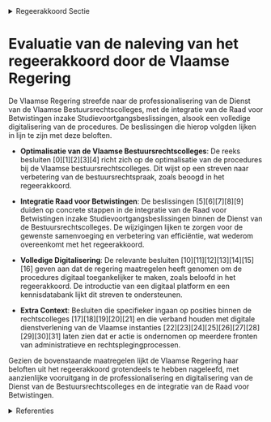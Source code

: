 

<details>
        <summary>Regeerakkoord Sectie </summary>
        <p>3.5.1 Optimalisering van de Dienst van de Vlaamse Bestuursrechtscolleges De Dienst van de Vlaamse Bestuurs rechts-colleges wordt verder geprofessionaliseerd tot één Vlaamse Bestuursraad. We inte-greren de Raad voor Betwistingen inzake Studievoortgangs beslissingen in de Dienst van de Vlaamse Bestuursrechtscolleges, onder de voorwaarde dat dit efficiënt kan gebeuren en dezelfde kwaliteit en rechtsze-kerheid, kan gegarandeerd worden. We zorgen ervoor dat de procedures bij de Dienst van de Vlaamse Bestuurs rechts-colleges binnen afzienbare tijd volledig digitaal kunnen worden gevoerd. </p>
        </details> 

# Evaluatie van de naleving van het regeerakkoord door de Vlaamse Regering

De Vlaamse Regering streefde naar de professionalisering van de Dienst van de Vlaamse Bestuursrechtscolleges, met de integratie van de Raad voor Betwistingen inzake Studievoortgangsbeslissingen, alsook een volledige digitalisering van de procedures. De beslissingen die hierop volgden lijken in lijn te zijn met deze beloften.

- **Optimalisatie van de Vlaamse Bestuursrechtscolleges**: De reeks besluiten \[0\]\[1\]\[2\]\[3\]\[4\] richt zich op de optimalisatie van de procedures bij de Vlaamse bestuursrechtscolleges. Dit wijst op een streven naar verbetering van de bestuursrechtspraak, zoals beoogd in het regeerakkoord.

- **Integratie Raad voor Betwistingen**: De beslissingen \[5\]\[6\]\[7\]\[8\]\[9\] duiden op concrete stappen in de integratie van de Raad voor Betwistingen inzake Studievoortgangsbeslissingen binnen de Dienst van de Bestuursrechtscolleges. De wijzigingen lijken te zorgen voor de gewenste samenvoeging en verbetering van efficiëntie, wat wederom overeenkomt met het regeerakkoord.

- **Volledige Digitalisering**: De relevante besluiten \[10\]\[11\]\[12\]\[13\]\[14\]\[15\]\[16\] geven aan dat de regering maatregelen heeft genomen om de procedures digitaal toegankelijker te maken, zoals beloofd in het regeerakkoord. De introductie van een digitaal platform en een kennisdatabank lijkt dit streven te ondersteunen.

- **Extra Context**: Besluiten die specifieker ingaan op posities binnen de rechtscolleges \[17\]\[18\]\[19\]\[20\]\[21\] en die verband houden met digitale dienstverlening van de Vlaamse instanties \[22\]\[23\]\[24\]\[25\]\[26\]\[27\]\[28\]\[29\]\[30\]\[31\] laten zien dat er actie is ondernomen op meerdere fronten van administratieve en rechtsplegingprocessen.

Gezien de bovenstaande maatregelen lijkt de Vlaamse Regering haar beloften uit het regeerakkoord grotendeels te hebben nageleefd, met aanzienlijke vooruitgang in de professionalisering en digitalisering van de Dienst van de Bestuursrechtscolleges en de integratie van de Raad voor Betwistingen.

<details>
        <summary> Referenties</summary>
        **[\[0\]](https://beslissingenvlaamseregering.vlaanderen.be/?search=Optimalisatie%20procedures%20Vlaamse%20bestuursrechtscolleges&dateOption=select&startDate=2020-11-27T09%3A00%3A00Z&endDate=2020-11-27T09%3A00%3A00Z)** : **(2020-11-27)** Optimalisatie procedures Vlaamse bestuursrechtscolleges 

**[\[1\]](https://beslissingenvlaamseregering.vlaanderen.be/?search=Optimalisatie%20procedures%20Vlaamse%20bestuursrechtscolleges%3A%20wijzigingsdecreet&dateOption=select&startDate=2021-01-22T09%3A00%3A00Z&endDate=2021-01-22T09%3A00%3A00Z)** : **(2021-01-22)** Optimalisatie procedures Vlaamse bestuursrechtscolleges: wijzigingsdecreet 

**[\[2\]](https://beslissingenvlaamseregering.vlaanderen.be/?search=Optimalisatie%20procedures%20Vlaamse%20bestuursrechtscolleges%3A%20wijzigingsdecreet&dateOption=select&startDate=2021-03-05T09%3A00%3A00Z&endDate=2021-03-05T09%3A00%3A00Z)** : **(2021-03-05)** Optimalisatie procedures Vlaamse bestuursrechtscolleges: wijzigingsdecreet 

**[\[3\]](https://beslissingenvlaamseregering.vlaanderen.be/?search=Optimalisatie%20procedures%20Vlaamse%20bestuursrechtscolleges%3A%20wijzigingsdecreet&dateOption=select&startDate=2021-05-21T08%3A00%3A00Z&endDate=2021-05-21T08%3A00%3A00Z)** : **(2021-05-21)** Optimalisatie procedures Vlaamse bestuursrechtscolleges: wijzigingsdecreet 

**[\[4\]](https://beslissingenvlaamseregering.vlaanderen.be/?search=Opitmalisatie%20procedures%20Vlaamse%20bestuursrechtscolleges%3A%20wijzigingsbesluit&dateOption=select&startDate=2021-10-29T09%3A15%3A00Z&endDate=2021-10-29T09%3A15%3A00Z)** : **(2021-10-29)** Opitmalisatie procedures Vlaamse bestuursrechtscolleges: wijzigingsbesluit 

**[\[5\]](https://beslissingenvlaamseregering.vlaanderen.be/?search=Dienst%20Bestuursrechtscolleges%3A%20inkanteling%20Raad%20voor%20betwistingen%20studievoortgangsbeslissingen%20en%20rechtspositieregeling%20bestuursrechters&dateOption=select&startDate=2022-11-25T11%3A00%3A00Z&endDate=2022-11-25T11%3A00%3A00Z)** : **(2022-11-25)** Dienst Bestuursrechtscolleges: inkanteling Raad voor betwistingen studievoortgangsbeslissingen en rechtspositieregeling bestuursrechters 

**[\[6\]](https://beslissingenvlaamseregering.vlaanderen.be/?search=Dienst%20Bestuursrechtscolleges%3A%20inkanteling%20Raad%20voor%20betwistingen%20studievoortgangsbeslissingen%20en%20rechtspositieregeling%20bestuursrechters&dateOption=select&startDate=2022-07-15T08%3A00%3A00Z&endDate=2022-07-15T08%3A00%3A00Z)** : **(2022-07-15)** Dienst Bestuursrechtscolleges: inkanteling Raad voor betwistingen studievoortgangsbeslissingen en rechtspositieregeling bestuursrechters 

**[\[7\]](https://beslissingenvlaamseregering.vlaanderen.be/?search=Dienst%20Bestuursrechtscolleges%3A%20inkanteling%20Raad%20voor%20betwistingen%20studievoortgangsbeslissingen%20en%20rechtspositieregeling%20bestuursrechters&dateOption=select&startDate=2023-03-17T09%3A00%3A00Z&endDate=2023-03-17T09%3A00%3A00Z)** : **(2023-03-17)** Dienst Bestuursrechtscolleges: inkanteling Raad voor betwistingen studievoortgangsbeslissingen en rechtspositieregeling bestuursrechters 

**[\[8\]](https://beslissingenvlaamseregering.vlaanderen.be/?search=Inkanteling%20Raad%20voor%20betwistingen%20van%20studievoortgangsbeslissingen%20in%20Dienst%20van%20de%20Bestuursrechtscolleges%20%28DBRC%29%3A%20overdracht%20secretarissen&dateOption=select&startDate=2023-05-12T08%3A00%3A00Z&endDate=2023-05-12T08%3A00%3A00Z)** : **(2023-05-12)** Inkanteling Raad voor betwistingen van studievoortgangsbeslissingen in Dienst van de Bestuursrechtscolleges (DBRC): overdracht secretarissen 

**[\[9\]](https://beslissingenvlaamseregering.vlaanderen.be/?search=Inkanteling%20Raad%20voor%20betwistingen%20van%20studievoortgangsbeslissingen%20in%20Dienst%20van%20de%20Bestuursrechtscolleges%20%28DBRC%29%3A%20overdracht%20secretarissen&dateOption=select&startDate=2022-12-23T09%3A00%3A00Z&endDate=2022-12-23T09%3A00%3A00Z)** : **(2022-12-23)** Inkanteling Raad voor betwistingen van studievoortgangsbeslissingen in Dienst van de Bestuursrechtscolleges (DBRC): overdracht secretarissen 

**[\[10\]](https://beslissingenvlaamseregering.vlaanderen.be/?search=Wijzigingsdecreet%20Vlaamse%20bestuursrechtscolleges%3A%20digitale%20procesvoering&dateOption=select&startDate=2023-06-02T08%3A00%3A00Z&endDate=2023-06-02T08%3A00%3A00Z)** : **(2023-06-02)** Wijzigingsdecreet Vlaamse bestuursrechtscolleges: digitale procesvoering 

**[\[11\]](https://beslissingenvlaamseregering.vlaanderen.be/?search=Wijzigingsdecreet%20organisatie%20en%20rechtspleging%20Vlaamse%20bestuursrechtscolleges%3A%20digitale%20procesvoering&dateOption=select&startDate=2023-09-08T08%3A00%3A00Z&endDate=2023-09-08T08%3A00%3A00Z)** : **(2023-09-08)** Wijzigingsdecreet organisatie en rechtspleging Vlaamse bestuursrechtscolleges: digitale procesvoering 

**[\[12\]](https://beslissingenvlaamseregering.vlaanderen.be/?search=Wijzigingsdecreet%20Vlaamse%20bestuursrechtscolleges%3A%20digitale%20procesvoering&dateOption=select&startDate=2023-03-10T09%3A00%3A00Z&endDate=2023-03-10T09%3A00%3A00Z)** : **(2023-03-10)** Wijzigingsdecreet Vlaamse bestuursrechtscolleges: digitale procesvoering 

**[\[13\]](https://beslissingenvlaamseregering.vlaanderen.be/?search=Plan%20Vlaamse%20Veerkracht%3A%20Digitalisering%20Dienst%20van%20de%20Vlaamse%20Bestuursrechtscolleges&dateOption=select&startDate=2021-10-29T09%3A15%3A00Z&endDate=2021-10-29T09%3A15%3A00Z)** : **(2021-10-29)** Plan Vlaamse Veerkracht: Digitalisering Dienst van de Vlaamse Bestuursrechtscolleges 

**[\[14\]](https://beslissingenvlaamseregering.vlaanderen.be/?search=Digitaal%20loket%20Dienst%20van%20de%20Bestuursrechtscolleges%3A%20wijzigingsbesluit&dateOption=select&startDate=2021-02-05T09%3A00%3A00Z&endDate=2021-02-05T09%3A00%3A00Z)** : **(2021-02-05)** Digitaal loket Dienst van de Bestuursrechtscolleges: wijzigingsbesluit 

**[\[15\]](https://beslissingenvlaamseregering.vlaanderen.be/?search=Digitaal%20loket%20Vlaamse%20Bestuursrechtscolleges%3A%20wijzigingsbesluit&dateOption=select&startDate=2020-12-04T09%3A00%3A00Z&endDate=2020-12-04T09%3A00%3A00Z)** : **(2020-12-04)** Digitaal loket Vlaamse Bestuursrechtscolleges: wijzigingsbesluit 

**[\[16\]](https://beslissingenvlaamseregering.vlaanderen.be/?search=Bekrachting%20en%20afkondiging%20wijzigingsdecreet%20organisatie%20en%20rechtspleging%20Vlaamse%20bestuursrechtscolleges%3A%20digitale%20procesvoering&dateOption=select&startDate=2023-11-23T16%3A00%3A00Z&endDate=2023-11-23T16%3A00%3A00Z)** : **(2023-11-23)** Bekrachting en afkondiging wijzigingsdecreet organisatie en rechtspleging Vlaamse bestuursrechtscolleges: digitale procesvoering 

**[\[17\]](https://beslissingenvlaamseregering.vlaanderen.be/?search=Raad%20voor%20Betwistingen%20van%20Studievoortgangsbeslissingen%3A%20regularisatiemogelijkheid%20verzoekschrift%3A%20wijzigingsbesluit&dateOption=select&startDate=2023-12-15T09%3A00%3A00Z&endDate=2023-12-15T09%3A00%3A00Z)** : **(2023-12-15)** Raad voor Betwistingen van Studievoortgangsbeslissingen: regularisatiemogelijkheid verzoekschrift: wijzigingsbesluit 

**[\[18\]](https://beslissingenvlaamseregering.vlaanderen.be/?search=Raad%20voor%20betwistingen%20studievoortgangsbeslissingen%3A%20aanstelling%20%28plaatsvervangend%29%20voorzitter&dateOption=select&startDate=2020-05-08T08%3A00%3A00Z&endDate=2020-05-08T08%3A00%3A00Z)** : **(2020-05-08)** Raad voor betwistingen studievoortgangsbeslissingen: aanstelling (plaatsvervangend) voorzitter 

**[\[19\]](https://beslissingenvlaamseregering.vlaanderen.be/?search=Raad%20voor%20betwistingen%20van%20studievoortgangsbeslissingen%3A%20herbenoeming%20plaatsvervangende%20bijzitters&dateOption=select&startDate=2020-05-29T08%3A00%3A00Z&endDate=2020-05-29T08%3A00%3A00Z)** : **(2020-05-29)** Raad voor betwistingen van studievoortgangsbeslissingen: herbenoeming plaatsvervangende bijzitters 

**[\[20\]](https://beslissingenvlaamseregering.vlaanderen.be/?search=Vacantverklaring%20vijf%20functies%20van%20bijzitter%20bij%20de%20Raad%20voor%20Betwistingen%20van%20studievoortgangsbeslissingen&dateOption=select&startDate=2023-10-27T08%3A00%3A00Z&endDate=2023-10-27T08%3A00%3A00Z)** : **(2023-10-27)** Vacantverklaring vijf functies van bijzitter bij de Raad voor Betwistingen van studievoortgangsbeslissingen 

**[\[21\]](https://beslissingenvlaamseregering.vlaanderen.be/?search=Raad%20voor%20Betwistingen%20Studievoortgangsbeslissingen%3A%20vacant%20verklaring%20betrekkingen%20en%20selectiecommissie%20bestuursrechters%20en%20bijzitters&dateOption=select&startDate=2023-06-02T08%3A00%3A00Z&endDate=2023-06-02T08%3A00%3A00Z)** : **(2023-06-02)** Raad voor Betwistingen Studievoortgangsbeslissingen: vacant verklaring betrekkingen en selectiecommissie bestuursrechters en bijzitters 

**[\[22\]](https://beslissingenvlaamseregering.vlaanderen.be/?search=Versterking%20juridisch%20kader%20digitalisering%20dienstverlening%20Vlaamse%20instanties%3A%20wijzigingsdecreet&dateOption=select&startDate=2023-02-17T09%3A00%3A00Z&endDate=2023-02-17T09%3A00%3A00Z)** : **(2023-02-17)** Versterking juridisch kader digitalisering dienstverlening Vlaamse instanties: wijzigingsdecreet 

**[\[23\]](https://beslissingenvlaamseregering.vlaanderen.be/?search=Versterking%20juridisch%20kader%20digitalisering%20dienstverlening%20Vlaamse%20instanties%3A%20wijzigingsdecreet&dateOption=select&startDate=2022-12-23T09%3A00%3A00Z&endDate=2022-12-23T09%3A00%3A00Z)** : **(2022-12-23)** Versterking juridisch kader digitalisering dienstverlening Vlaamse instanties: wijzigingsdecreet 

**[\[24\]](https://beslissingenvlaamseregering.vlaanderen.be/?search=Verkorte%20procedure%20rechtspleging%20schorsingsvorderingen%20bij%20de%20Raad%20voor%20Vergunningsbetwistingen&dateOption=select&startDate=2020-10-30T09%3A00%3A00Z&endDate=2020-10-30T09%3A00%3A00Z)** : **(2020-10-30)** Verkorte procedure rechtspleging schorsingsvorderingen bij de Raad voor Vergunningsbetwistingen 

**[\[25\]](https://beslissingenvlaamseregering.vlaanderen.be/?search=Versterking%20juridisch%20kader%20digitalisering%20dienstverlening%20Vlaamse%20instanties%3A%20wijzigingsdecreet&dateOption=select&startDate=2023-06-23T08%3A00%3A00Z&endDate=2023-06-23T08%3A00%3A00Z)** : **(2023-06-23)** Versterking juridisch kader digitalisering dienstverlening Vlaamse instanties: wijzigingsdecreet 

**[\[26\]](https://beslissingenvlaamseregering.vlaanderen.be/?search=Uitbreiding%20bevoegdheid%20Raad%20voor%20Vergunningsbetwistingen%3A%20voorontwerp%20van%20wijzigingsdecreet&dateOption=select&startDate=2022-11-18T09%3A00%3A00Z&endDate=2022-11-18T09%3A00%3A00Z)** : **(2022-11-18)** Uitbreiding bevoegdheid Raad voor Vergunningsbetwistingen: voorontwerp van wijzigingsdecreet 

**[\[27\]](https://beslissingenvlaamseregering.vlaanderen.be/?search=Uitbreiding%20bevoegdheid%20Raad%20voor%20Vergunningsbetwistingen%3A%20ontwerp%20van%20wijzigingsdecreet&dateOption=select&startDate=2023-05-26T08%3A00%3A00Z&endDate=2023-05-26T08%3A00%3A00Z)** : **(2023-05-26)** Uitbreiding bevoegdheid Raad voor Vergunningsbetwistingen: ontwerp van wijzigingsdecreet 

**[\[28\]](https://beslissingenvlaamseregering.vlaanderen.be/?search=Versterking%20juridisch%20kader%20digitalisering%20dienstverlening%20Vlaamse%20instanties%3A%20wijzigingsdecreet&dateOption=select&startDate=2023-04-21T08%3A00%3A00Z&endDate=2023-04-21T08%3A00%3A00Z)** : **(2023-04-21)** Versterking juridisch kader digitalisering dienstverlening Vlaamse instanties: wijzigingsdecreet 

**[\[29\]](https://beslissingenvlaamseregering.vlaanderen.be/?search=Verkorte%20procedure%20bij%20sommige%20schorsingsvorderingen%20Raad%20voor%20Vergunningsbetwistingen%3A%20wijzigingsbesluit&dateOption=select&startDate=2020-12-04T09%3A00%3A00Z&endDate=2020-12-04T09%3A00%3A00Z)** : **(2020-12-04)** Verkorte procedure bij sommige schorsingsvorderingen Raad voor Vergunningsbetwistingen: wijzigingsbesluit 

**[\[30\]](https://beslissingenvlaamseregering.vlaanderen.be/?search=Raad%20voor%20Vergunningsbetwistingen%3A%20benoeming%20bestuursrechter&dateOption=select&startDate=2021-04-02T08%3A00%3A00Z&endDate=2021-04-02T08%3A00%3A00Z)** : **(2021-04-02)** Raad voor Vergunningsbetwistingen: benoeming bestuursrechter 

**[\[31\]](https://beslissingenvlaamseregering.vlaanderen.be/?search=Raad%20voor%20Vergunningsbetwistingen%3A%20benoeming%20bestuursrechters&dateOption=select&startDate=2022-03-25T09%3A00%3A00Z&endDate=2022-03-25T09%3A00%3A00Z)** : **(2022-03-25)** Raad voor Vergunningsbetwistingen: benoeming bestuursrechters 
        </details> 

